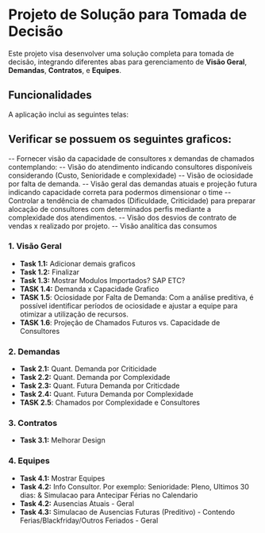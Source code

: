 # Projeto de Solução para Tomada de Decisão

Este projeto visa desenvolver uma solução completa para tomada de decisão, integrando diferentes abas para gerenciamento de **Visão Geral**, **Demandas**, **Contratos**, e **Equipes**.

## Funcionalidades

A aplicação inclui as seguintes telas:

## Verificar se possuem os seguintes graficos:

-- Fornecer visão da capacidade de consultores x demandas de chamados contemplando:
-- Visão do atendimento indicando consultores disponíveis considerando (Custo, Senioridade e complexidade)
-- Visão de ociosidade por falta de demanda.
-- Visão geral das demandas atuais e projeção futura indicando capacidade correta para podermos dimensionar o time
-- Controlar a tendência de chamados (Dificuldade, Criticidade) para preparar alocação de consultores com determinados perfis mediante a complexidade dos atendimentos.
-- Visão dos desvios de contrato de vendas x realizado por projeto.
-- Visão analítica das consumos 


### 1. Visão Geral
- **Task 1.1:** Adicionar demais graficos
- **Task 1.2:** Finalizar
- **Task 1.3:** Mostrar Modulos Importados? SAP ETC?
- **TASK 1.4:** Demanda x Capacidade Grafico
- **TASK 1.5**: Ociosidade por Falta de Demanda: Com a análise preditiva, é possível identificar períodos de ociosidade e ajustar a equipe para otimizar a utilização de recursos.
- **TASK 1.6**: Projeção de Chamados Futuros vs. Capacidade de Consultores

### 2. Demandas
- **Task 2.1:** Quant. Demanda por Criticidade
- **Task 2.2:** Quant. Demanda por Complexidade
- **Task 2.3:** Quant. Futura Demanda por Criticdade
- **Task 2.4:** Quant. Futura Demanda por Complexidade
- **TASK 2.5**: Chamados por Complexidade e Consultores

### 3. Contratos
- **Task 3.1:** Melhorar Design

### 4. Equipes
- **Task 4.1:** Mostrar Equipes 
- **Task 4.2:** Info Consultor. Por exemplo: Senioridade: Pleno, Ultimos 30 dias:
& Simulacao para Antecipar Férias no Calendario
- **Task 4.2:** Ausencias Atuais - Geral
- **Task 4.3:** Simulacao de Ausencias Futuras (Preditivo) - Contendo Ferias/Blackfriday/Outros Feriados - Geral
